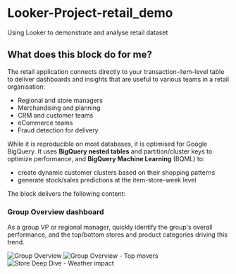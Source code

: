 # Looker-Project-retail_demo
Using Looker to demonstrate and analyse retail dataset

## What does this block do for me?

The retail application connects directly to your transaction-item-level table to deliver dashboards and insights that are useful to various teams in a retail organisation:
- Regional and store managers
- Merchandising and planning
- CRM and customer teams
- eCommerce teams
- Fraud detection for delivery

While it is reproducible on most databases, it is optimised for Google BigQuery. It uses **BigQuery nested tables** and partition/cluster keys to optimize performance, and **BigQuery Machine Learning** (BQML) to:
- create dynamic customer clusters based on their shopping patterns
- generate stock/sales predictions at the item-store-week level

The block delivers the following content:

### Group Overview dashboard

As a group VP or regional manager, quickly identify the group's overall performance, and the top/bottom stores and product categories driving this trend.

<img alt="Group Overview" src="https://github.com/looker/block-retail/blob/master/screenshots/group_overview_1.png?raw=true">

<img alt="Group Overview - Top movers" src="https://github.com/looker/block-retail/blob/master/screenshots/group_overview_2.png?raw=true">
<img alt="Store Deep Dive - Weather impact" src="https://github.com/looker/block-retail/blob/master/screenshots/store_deep_dive_1.png?raw=true">

<!-- <img alt="Store Deep Dive - Product impact" src="https://github.com/looker/block-retail/blob/master/screenshots/store_deep_dive_2.png?raw=true"> -->

<!-- 
<img alt="Basket Analysis - Bundle promotion" src="https://github.com/looker/block-retail/blob/master/screenshots/item_affinity_1.png?raw=true">

<img alt="Basket Analysis - Product rationalisation" src="https://github.com/looker/block-retail/blob/master/screenshots/item_affinity_2.png?raw=true"> -->
